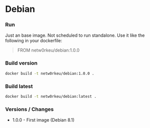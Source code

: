 # Debian

### Run

Just an base image. Not scheduled to run standalone. Use it like the following in your dockerfile:

> FROM netw0rkeu/debian:1.0.0

### Build version

```sh
docker build -t netw0rkeu/debian:1.0.0 .
```

### Build latest

```sh
docker build -t netw0rkeu/debian:latest .
```

### Versions / Changes

- 1.0.0 - First image (Debian 8.1)
